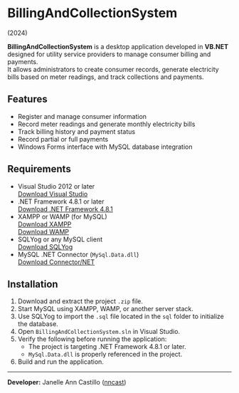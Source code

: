 # BillingAndCollectionSystem  
(2024)

**BillingAndCollectionSystem** is a desktop application developed in **VB.NET** designed for utility service providers to manage consumer billing and payments.  
It allows administrators to create consumer records, generate electricity bills based on meter readings, and track collections and payments.

## Features
- Register and manage consumer information
- Record meter readings and generate monthly electricity bills
- Track billing history and payment status
- Record partial or full payments
- Windows Forms interface with MySQL database integration

## Requirements
- Visual Studio 2012 or later  
  [Download Visual Studio](https://visualstudio.microsoft.com/downloads/)
- .NET Framework 4.8.1 or later  
  [Download .NET Framework 4.8.1](https://dotnet.microsoft.com/en-us/download/dotnet-framework/net481)
- XAMPP or WAMP (for MySQL)  
  [Download XAMPP](https://www.apachefriends.org/index.html)  
  [Download WAMP](https://www.wampserver.com/en/)
- SQLYog or any MySQL client  
  [Download SQLYog](https://github.com/webyog/sqlyog-community/wiki/Downloads)
- MySQL .NET Connector (`MySql.Data.dll`)  
  [Download Connector/NET](https://dev.mysql.com/downloads/connector/net/)

## Installation
1. Download and extract the project `.zip` file.
2. Start MySQL using XAMPP, WAMP, or another server stack.
3. Use SQLYog to import the `.sql` file located in the `sql` folder to initialize the database.
4. Open `BillingAndCollectionSystem.sln` in Visual Studio.
5. Verify the following before running the application:  
   - The project is targeting .NET Framework 4.8.1 or later.  
   - `MySql.Data.dll` is properly referenced in the project.
6. Build and run the application.

---

**Developer:** Janelle Ann Castillo ([nncast](https://github.com/nncast))
